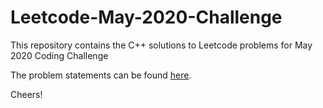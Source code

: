 # Leetcode-May-2020-Challenge
This repository contains the C++ solutions to Leetcode problems for May 2020 Coding Challenge

The problem statements can be found [here](https://leetcode.com/explore/challenge/card/may-leetcoding-challenge/).

Cheers!
